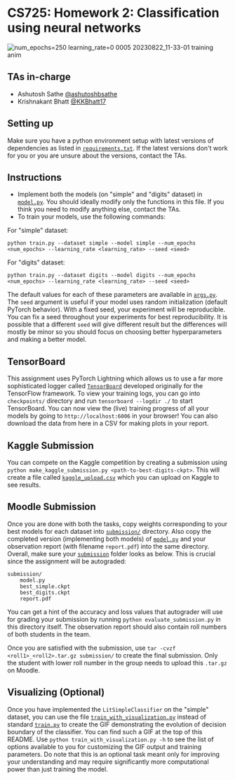 # CS725: Homework 2: Classification using neural networks

![num_epochs=250 learning_rate=0 0005 20230822_11-33-01 training anim](https://github.com/ashutoshbsathe/cs725-hw/assets/22210756/d562ebfe-9016-48d9-b9f8-3d67384fd27d)

## TAs in-charge
* Ashutosh Sathe [@ashutoshbsathe](https://github.com/ashutoshbsathe)
* Krishnakant Bhatt [@KKBhatt17](https://github.com/KKBhatt17)

## Setting up
Make sure you have a python environment setup with latest versions of dependencies as listed in [`requirements.txt`](requirements.txt). If the latest versions don't work for you or you are unsure about the versions, contact the TAs.

## Instructions
* Implement both the models (on "simple" and "digits" dataset) in [`model.py`](model.py). You should ideally modify only the functions in this file. If you think you need to modify anything else, contact the TAs.
* To train your models, use the following commands:

For "simple" dataset:
```
python train.py --dataset simple --model simple --num_epochs <num_epochs> --learning_rate <learning_rate> --seed <seed>
```

For "digits" dataset:
```
python train.py --dataset digits --model digits --num_epochs <num_epochs> --learning_rate <learning_rate> --seed <seed>
```

The default values for each of these parameters are available in [`args.py`](args.py). The `seed` argument is useful if your model uses random initialization (default PyTorch behavior). With a fixed seed, your experiment will be reproducible. You can fix a seed throughout your experiments for best reproducibility. It is possible that a different `seed` will give different result but the differences will mostly be minor so you should focus on choosing better hyperparameters and making a better model.

## TensorBoard
This assignment uses PyTorch Lightning which allows us to use a far more sophisticated logger called [`TensorBoard`](https://www.tensorflow.org/tensorboard) developed originally for the TensorFlow framework. To view your training logs, you can go into `checkpoints/` directory and run `tensorboard --logdir ./` to start TensorBoard. You can now view the (live) training progress of all your models by going to `http://localhost:6006` in your browser! You can also download the data from here in a CSV for making plots in your report.

## Kaggle Submission
You can compete on the Kaggle competition by creating a submission using `python make_kaggle_submission.py <path-to-best-digits-ckpt>`. This will create a file called [`kaggle_upload.csv`](kaggle_upload.csv) which you can upload on Kaggle to see results.

## Moodle Submission
Once you are done with both the tasks, copy weights corresponding to your best models for each dataset into [`submission/`](submission/) directory. Also copy the completed version (implementing both models) of [`model.py`](model.py) and your observation report (with filename `report.pdf`) into the same directory. Overall, make sure your [`submission`](submission/) folder looks as below. This is crucial since the assignment will be autograded:
```
submission/
    model.py
    best_simple.ckpt
    best_digits.ckpt
    report.pdf
```
You can get a hint of the accuracy and loss values that autograder will use for grading your submission by running `python evaluate_submission.py` in this directory itself. The observation report should also contain roll numbers of both students in the team.

Once you are satisfied with the submission, use `tar -cvzf <roll1>_<roll2>.tar.gz submission/` to create the final submission. Only the student with lower roll number in the group needs to upload this `.tar.gz` on Moodle.

## Visualizing (Optional)

Once you have implemented the `LitSimpleClassifier` on the "simple" dataset, you can use the file [`train_with_visualization.py`](train_with_visualization.py) instead of standard [`train.py`](train.py) to create the GIF demonstrating the evolution of decision boundary of the classifier. You can find such a GIF at the top of this README. Use `python train_with_visualization.py -h` to see the list of options available to you for customizing the GIF output and training parameters. Do note that this is an optional task meant only for improving your understanding and may require significantly more computational power than just training the model.
